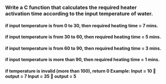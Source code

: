  ### Write a C function that calculates the required heater activation time according to the input temperature of water.

#### if input temperature is from 0 to 30, then required heating time = 7 mins.
#### if input temperature is from 30 to 60, then required heating time = 5 mins.
#### if input temperature is from 60 to 90, then required heating time = 3 mins.
#### if input temperature is more than 90, then required heating time = 1 mins.
#### if temperature is invalid (more than 100), return 0 Example: Input = 10  output = 7 Input = 35  output = 5
